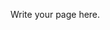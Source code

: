 <!--
.. title: About Me
.. slug: about-me
.. date: 2016-11-20 21:51:49 UTC-05:00
.. tags:
.. category:
.. link:
.. description:
.. type: text
.. author: Todd Radel
-->

Write your page here.
